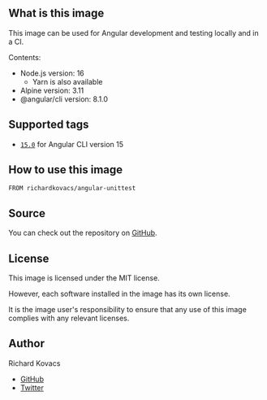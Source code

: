 ## What is this image

This image can be used for Angular development and testing locally and in a CI.

Contents:
- Node.js version: 16
  + Yarn is also available
- Alpine version: 3.11
- @angular/cli version: 8.1.0

## Supported tags

- [`15.0`](https://github.com/kovrichard/angular-unittest/tree/15.0) for Angular CLI version 15

## How to use this image

```
FROM richardkovacs/angular-unittest
```

## Source

You can check out the repository on [GitHub](https://github.com/kovrichard/angular-unittest).

## License

This image is licensed under the MIT license.

However, each software installed in the image has its own license.

It is the image user's responsibility to ensure that any use of this image complies with any relevant licenses.

## Author

Richard Kovacs

- [GitHub](https://github.com/kovrichard)
- [Twitter](https://twitter.com/rchardkovacs)
